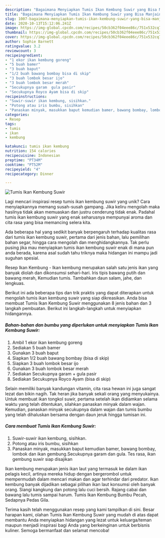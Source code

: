 ```yaml
---
description: "Bagaimana Menyiapkan Tumis Ikan Kembung Suwir yang Bisa Manjain Lidah"
title: "Bagaimana Menyiapkan Tumis Ikan Kembung Suwir yang Bisa Manjain Lidah"
slug: 1007-bagaimana-menyiapkan-tumis-ikan-kembung-suwir-yang-bisa-manjain-lidah
date: 2020-10-13T15:12:06.241Z
image: https://img-global.cpcdn.com/recipes/50cb362f04eee86c/751x532cq70/tumis-ikan-kembung-suwir-foto-resep-utama.jpg
thumbnail: https://img-global.cpcdn.com/recipes/50cb362f04eee86c/751x532cq70/tumis-ikan-kembung-suwir-foto-resep-utama.jpg
cover: https://img-global.cpcdn.com/recipes/50cb362f04eee86c/751x532cq70/tumis-ikan-kembung-suwir-foto-resep-utama.jpg
author: Sophie Barnett
ratingvalue: 3.2
reviewcount: 3
recipeingredient:
- "1 ekor ikan kembung goreng"
- "5 buah bamer"
- "3 buah baput"
- "1/2 buah bawang bombay bisa di skip"
- "3 buah lombok besar ijo"
- "3 buah lombok besar merah"
- "Secukupnya garam  gula pasir"
- "Secukupnya Royco Ayam bisa di skip"
recipeinstructions:
- "Suwir-suwir ikan kembung, sisihkan."
- "Potong atau iris bumbu, sisihkan"
- "Panaskan minyak, masukkan baput kemudian bamer, bawang bombay, lombok dan ikan gembung.Secukupnya garam dan gula. Tes rasa, ikan gembung suwir siap disajikan"
categories:
- Resep
tags:
- tumis
- ikan
- kembung

katakunci: tumis ikan kembung 
nutrition: 154 calories
recipecuisine: Indonesian
preptime: "PT34M"
cooktime: "PT52M"
recipeyield: "4"
recipecategory: Dinner

---
```



![Tumis Ikan Kembung Suwir](https://img-global.cpcdn.com/recipes/50cb362f04eee86c/751x532cq70/tumis-ikan-kembung-suwir-foto-resep-utama.jpg)

Lagi mencari inspirasi resep tumis ikan kembung suwir yang unik? Cara menyiapkannya memang susah-susah gampang. Jika keliru mengolah maka hasilnya tidak akan memuaskan dan justru cenderung tidak enak. Padahal tumis ikan kembung suwir yang enak seharusnya mempunyai aroma dan cita rasa yang bisa memancing selera kita.

Ada beberapa hal yang sedikit banyak berpengaruh terhadap kualitas rasa dari tumis ikan kembung suwir, pertama dari jenis bahan, lalu pemilihan bahan segar, hingga cara mengolah dan menghidangkannya. Tak perlu pusing jika mau menyiapkan tumis ikan kembung suwir enak di mana pun anda berada, karena asal sudah tahu triknya maka hidangan ini mampu jadi suguhan spesial.

Resep Ikan Kembung - Ikan kembung merupakan salah satu jenis ikan yang banyak diolah dan dikonsumsi sehari-hari. Iris tipis bawang putih dan bawang merah, Kemudian tumis. Tambahkan daun salam, jahe, dan lengkuas.


Berikut ini ada beberapa tips dan trik praktis yang dapat diterapkan untuk mengolah tumis ikan kembung suwir yang siap dikreasikan. Anda bisa membuat Tumis Ikan Kembung Suwir menggunakan 8 jenis bahan dan 3 langkah pembuatan. Berikut ini langkah-langkah untuk menyiapkan hidangannya.

<!--inarticleads1-->

##### Bahan-bahan dan bumbu yang diperlukan untuk menyiapkan Tumis Ikan Kembung Suwir:

1. Ambil 1 ekor ikan kembung goreng
1. Sediakan 5 buah bamer
1. Gunakan 3 buah baput
1. Siapkan 1/2 buah bawang bombay (bisa di skip)
1. Siapkan 3 buah lombok besar ijo
1. Gunakan 3 buah lombok besar merah
1. Sediakan Secukupnya garam + gula pasir
1. Sediakan Secukupnya Royco Ayam (bisa di skip)


Selain memiliki banyak kandungan vitamin, cita rasa hewan ini juga sangat lezat dan bikin nagih. Tak heran jika banyak sekali orang yang menyukainya. Untuk membuat ikan tongkol suwir, pertama setelah ikan didiamkan selama waktu yang telah ditentukan, silahkan panaskan minyak dalam wajan. Kemudian, panaskan minyak secukupnya dalam wajan dan tumis bumbu yang telah dihaluskan bersama dengan daun jeruk hingga tumisan ini. 

<!--inarticleads2-->

##### Cara membuat Tumis Ikan Kembung Suwir:

1. Suwir-suwir ikan kembung, sisihkan.
1. Potong atau iris bumbu, sisihkan
1. Panaskan minyak, masukkan baput kemudian bamer, bawang bombay, lombok dan ikan gembung.Secukupnya garam dan gula. Tes rasa, ikan gembung suwir siap disajikan


Ikan kembung merupakan jenis ikan laut yang termasuk ke dalam ikan pelagis kecil, artinya mereka hidup dengan bergerombol untuk mempermudah dalam mencari makan dan agar terhindar dari predator. Ikan kembung banyak dijadikan sebagai pilihan ikan laut konsumsi oleh banyak orang. Siangi kangkung dan potong lalu cuci bersih. Rajang cabai dan bawang lalu tumis sampai harum. Tumis Ikan Kembung Bumbu Pecah, Sedapnya Pedas Gila. 

Terima kasih telah menggunakan resep yang kami tampilkan di sini. Besar harapan kami, olahan Tumis Ikan Kembung Suwir yang mudah di atas dapat membantu Anda menyiapkan hidangan yang lezat untuk keluarga/teman maupun menjadi inspirasi bagi Anda yang berkeinginan untuk berbisnis kuliner. Semoga bermanfaat dan selamat mencoba!
